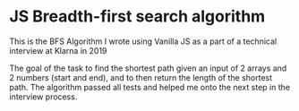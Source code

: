 # JS Breadth-first search algorithm 
This is the BFS Algorithm I wrote using Vanilla JS as a part of a technical interview at Klarna in 2019

The goal of the task to find the shortest path given an input of 2 arrays and 2 numbers (start and end), and to then return the length of the shortest path. The algorithm passed all tests and helped me onto the next step in the interview process.
